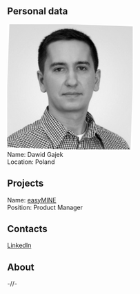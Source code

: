 ## Personal data
![ photo](photo/dawid_gajek.jpg)  
Name: Dawid Gajek    
Location: Poland
## Projects 
Name: [easyMINE](../projects/easymine.md)  
Position: Product Manager 
## Contacts
[LinkedIn](https://www.linkedin.com/in/dawidgajek/?ppe=1)  
## About
-//-
